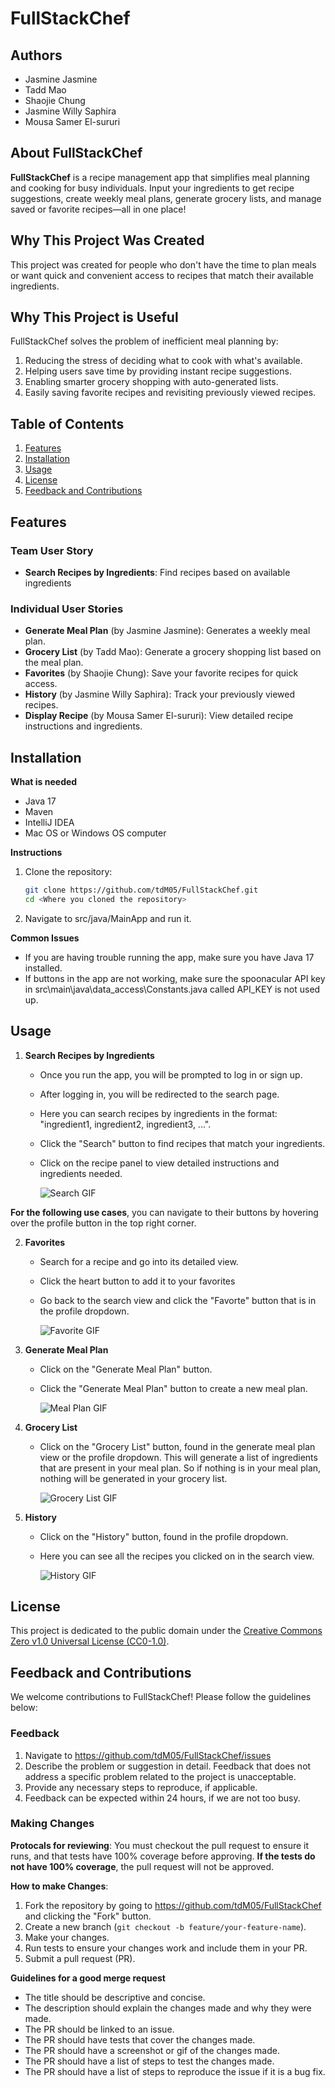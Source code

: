 # **FullStackChef**

## Authors
- Jasmine Jasmine
- Tadd Mao
- Shaojie Chung
- Jasmine Willy Saphira
- Mousa Samer El-sururi

## About FullStackChef
**FullStackChef** is a recipe management app that simplifies meal planning and cooking for busy individuals. Input your ingredients to get recipe suggestions, create weekly meal plans, generate grocery lists, and manage saved or favorite recipes—all in one place!

## Why This Project Was Created
This project was created for people who don't have the time to plan meals or want quick and convenient access to recipes that match their available ingredients.

## Why This Project is Useful
FullStackChef solves the problem of inefficient meal planning by:

1. Reducing the stress of deciding what to cook with what's available.
2. Helping users save time by providing instant recipe suggestions.
3. Enabling smarter grocery shopping with auto-generated lists.
4. Easily saving favorite recipes and revisiting previously viewed recipes.

## Table of Contents
1. [Features](#features)
2. [Installation](#installation)
3. [Usage](#usage)
4. [License](#license)
5. [Feedback and Contributions](#feedback-and-contributions)

## Features
### Team User Story
- **Search Recipes by Ingredients**: Find recipes based on available ingredients

### Individual User Stories
- **Generate Meal Plan** (by Jasmine Jasmine): Generates a weekly meal plan.
- **Grocery List** (by Tadd Mao): Generate a grocery shopping list based on the meal plan.
- **Favorites** (by Shaojie Chung): Save your favorite recipes for quick access.
- **History** (by Jasmine Willy Saphira): Track your previously viewed recipes.
- **Display Recipe** (by Mousa Samer El-sururi): View detailed recipe instructions and ingredients.

## Installation
**What is needed**
- Java 17
- Maven
- IntelliJ IDEA
- Mac OS or Windows OS computer

**Instructions**
1. Clone the repository:
   ```bash
   git clone https://github.com/tdM05/FullStackChef.git
   cd <Where you cloned the repository>
   ```
2. Navigate to src/java/MainApp and run it.

**Common Issues**
- If you are having trouble running the app, make sure you have Java 17 installed.
- If buttons in the app are not working, make sure the spoonacular API key 
in src\main\java\data_access\Constants.java called API_KEY is not used up.

## Usage
1. **Search Recipes by Ingredients**
   - Once you run the app, you will be prompted to log in or sign up.
   - After logging in, you will be redirected to the search page.
   - Here you can search recipes by ingredients in the format: "ingredient1, ingredient2, ingredient3, ...".
   - Click the "Search" button to find recipes that match your ingredients.
   - Click on the recipe panel to view detailed instructions and ingredients needed.
     
   
     ![Search GIF](src/images/Search.gif)
     
**For the following use cases**, you can navigate to their buttons by hovering over the profile
   button in the top right corner.

   
2. **Favorites**
   - Search for a recipe and go into its detailed view.
   - Click the heart button to add it to your favorites
   - Go back to the search view and click the "Favorte" button that is in the profile dropdown.
   
      ![Favorite GIF](src/images/Favorite.gif)
   
3. **Generate Meal Plan**
    - Click on the "Generate Meal Plan" button.
    - Click the "Generate Meal Plan" button to create a new meal plan.
      
      ![Meal Plan GIF](src/images/MealPlan.gif)

4. **Grocery List**
    - Click on the "Grocery List" button, found in the generate meal plan view
   or the profile dropdown. This will generate a list of ingredients that are 
   present in your meal plan. So if nothing is in your meal plan, nothing will
   be generated in your grocery list.
   
      ![Grocery List GIF](src/images/GroceryList.gif)
5. **History**
    - Click on the "History" button, found in the profile dropdown.
    - Here you can see all the recipes you clicked on in the search view.
   
      ![History GIF](src/images/History.gif)

## License
This project is dedicated to the public domain under the [Creative Commons Zero v1.0 Universal License (CC0-1.0)](LICENSE).
## Feedback and Contributions
We welcome contributions to FullStackChef! Please follow the guidelines below:

### Feedback

1. Navigate to https://github.com/tdM05/FullStackChef/issues
2. Describe the problem or suggestion in detail. Feedback that does not
address a specific problem related to the project is unacceptable.
3. Provide any necessary steps to reproduce, if applicable.
4. Feedback can be expected within 24 hours, if we are not too busy.

### Making Changes
**Protocals for reviewing**:
You must checkout the pull request to ensure it runs, and that tests have 100% coverage
before approving. **If the tests do not have 100% coverage**, the pull request will not be approved.

**How to make Changes**:
1. Fork the repository by going to https://github.com/tdM05/FullStackChef and clicking the "Fork" button.
2. Create a new branch (`git checkout -b feature/your-feature-name`).
3. Make your changes.
4. Run tests to ensure your changes work and include them in your PR.
5. Submit a pull request (PR).

**Guidelines for a good merge request**
- The title should be descriptive and concise.
- The description should explain the changes made and why they were made.
- The PR should be linked to an issue.
- The PR should have tests that cover the changes made.
- The PR should have a screenshot or gif of the changes made.
- The PR should have a list of steps to test the changes made.
- The PR should have a list of steps to reproduce the issue if it is a bug fix.
